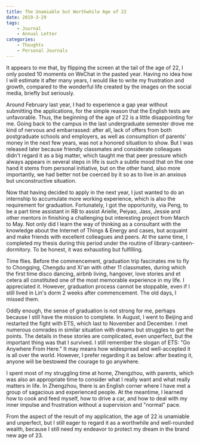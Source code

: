 ```yaml
---
title: The Unamiable but Worthwhile Age of 22 
date: 2019-3-29
tags:
	- Journal
	- Annual Letter
categories: 
	- Thoughts
	- Personal Journals
---
```


It appears to me that, by flipping the screen at the tail of the age of 22, I only posted 10 moments on WeChat in the pasted year. Having no idea how I will estimate it after many years, I would like to write my frustration and growth, compared to the wonderful life created by the images on the social media, briefly but seriously.

Around February last year, I had to experience a gap year without submitting the applications, for the simple reason that the English tests are unfavorable. Thus, the beginning of the age of 22 is a little disappointing for me. Going back to the campus in the last undergraduate semester drove me kind of nervous and embarrassed: after all, lack of offers from both postgraduate schools and employers, as well as consumption of parents' money in the next few years, was not a honored situation to show. But I was released later because friendly classmates and considerate colleagues didn't regard it as a big matter, which taught me that peer pressure which always appears in several steps in life is such a subtle mood that on the one hand it stems from personal initiative, but on the other hand, also more importantly, we had better not be coerced by it so as to live in an anxious but unconstructive situation.

Now that having decided to apply in the next year, I just wanted to do an internship to accumulate more working experience, which is also the requirement for graduation. Fortunately, I got the opportunity, via Peng, to be a part time assistant in RB to assist Arielle, Peiyao, Jass, Jessie and other mentors in finishing a challenging but interesting project from March to May. Not only did I learn the way of thinking as a consultant with the knowledge about the Internet of Things & Energy and cases, but acquaint and make friends with excellent colleagues and peers. At the same time, I completed my thesis during this period under the routine of library-canteen-dormitory. To be honest, it was exhausting but fulfilling.

Time flies. Before the commencement, graduation trip fascinates me to fly to Chongqing, Chengdu and Xi'an with other 11 classmates, during which the first time disco dancing, airbnb living, hangover, love stories and et cetera all constituted one of the most memorable experience in my life. I appreciated it. However, graduation process cannot be stoppable, even if I still lived in Lin's dorm 2 weeks after commencement. The old days, I missed them.

Oddly enough, the sense of graduation is not strong for me, perhaps because I still have the mission to complete. In August, I went to Beijing and restarted the fight with ETS, which last to November and December. I met numerous comrades in similar situation with dreams but struggles to get the points. The details in these stories are complicated, even unperfect, but the important thing was that I survived. I still remember the slogan of ETS: "Go Anywhere From Here." It may means how widespread and well-accepted it is all over the world. However, I prefer regarding it as below: after beating it, anyone will be bestowed the courage to go anywhere.

I spent most of my struggling time at home, Zhengzhou, with parents, which was also an appropriate time to consider what I really want and what really matters in life. In Zhengzhou, there is an English corner where I have met a group of sagacious and experienced people. At the meantime, I learned how to cook and feed myself, how to drive a car, and how to deal with my inner impulse and frustration without a supervision and "normal" pace.

From the aspect of the result of my application, the age of 22 is unamiable and unperfect, but I still eager to regard it as a worthwhile and well-rounded wealth, because I still need my endeavor to protect my dream in the brand new age of 23.

